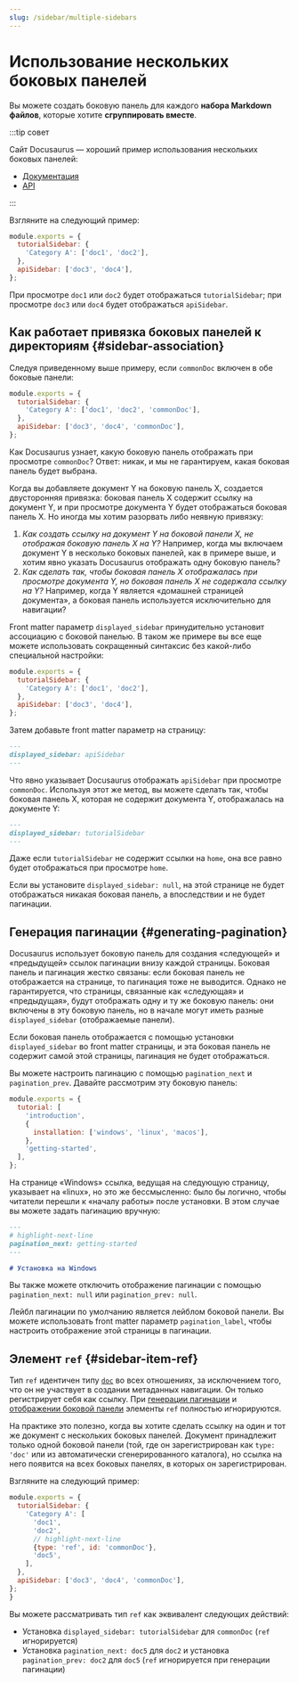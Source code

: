 ```yaml
---
slug: /sidebar/multiple-sidebars
---
```


# Использование нескольких боковых панелей

Вы можете создать боковую панель для каждого **набора Markdown файлов**, которые хотите **сгруппировать вместе**.

:::tip совет

Сайт Docusaurus — хороший пример использования нескольких боковых панелей:

- [Документация](../../../introduction.md)
- [API](../../../cli.md)

:::

Взгляните на следующий пример:

```js title="sidebars.js"
module.exports = {
  tutorialSidebar: {
    'Category A': ['doc1', 'doc2'],
  },
  apiSidebar: ['doc3', 'doc4'],
};
```

При просмотре `doc1` или `doc2` будет отображаться `tutorialSidebar`; при просмотре `doc3` или `doc4` будет отображаться `apiSidebar`.

## Как работает привязка боковых панелей к директориям {#sidebar-association}

Следуя приведенному выше примеру, если `commonDoc` включен в обе боковые панели:

```js title="sidebars.js"
module.exports = {
  tutorialSidebar: {
    'Category A': ['doc1', 'doc2', 'commonDoc'],
  },
  apiSidebar: ['doc3', 'doc4', 'commonDoc'],
};
```

Как Docusaurus узнает, какую боковую панель отображать при просмотре `commonDoc`? Ответ: никак, и мы не гарантируем, какая боковая панель будет выбрана.

Когда вы добавляете документ Y на боковую панель X, создается двусторонняя привязка: боковая панель X содержит ссылку на документ Y, и при просмотре документа Y будет отображаться боковая панель X. Но иногда мы хотим разорвать либо неявную привязку:

1. _Как создать ссылку на документ Y на боковой панели X, не отображая боковую панель X на Y?_ Например, когда мы включаем документ Y в несколько боковых панелей, как в примере выше, и хотим явно указать Docusaurus отображать одну боковую панель?
2. _Как сделать так, чтобы боковая панель X отображалась при просмотре документа Y, но боковая панель X не содержала ссылку на Y?_ Например, когда Y является «домашней страницей документа», а боковая панель используется исключительно для навигации?

Front matter параметр `displayed_sidebar` принудительно установит ассоциацию с боковой панелью. В таком же примере вы все еще можете использовать сокращенный синтаксис без какой-либо специальной настройки:

```js title="sidebars.js"
module.exports = {
  tutorialSidebar: {
    'Category A': ['doc1', 'doc2'],
  },
  apiSidebar: ['doc3', 'doc4'],
};
```

Затем добавьте front matter параметр на страницу:

```md title="commonDoc.md"
---
displayed_sidebar: apiSidebar
---
```

Что явно указывает Docusaurus отображать `apiSidebar` при просмотре `commonDoc`. Используя этот же метод, вы можете сделать так, чтобы боковая панель X, которая не содержит документа Y, отображалась на документе Y:

```md title="home.md"
---
displayed_sidebar: tutorialSidebar
---
```

Даже если `tutorialSidebar` не содержит ссылки на `home`, она все равно будет отображаться при просмотре `home`.

Если вы установите `displayed_sidebar: null`, на этой странице не будет отображаться никакая боковая панель, а впоследствии и не будет пагинации.

## Генерация пагинации {#generating-pagination}

Docusaurus использует боковую панель для создания «следующей» и «предыдущей» ссылок пагинации внизу каждой страницы. Боковая панель и пагинация жестко связаны: если боковая панель не отображается на странице, то пагинация тоже не выводится. Однако не гарантируется, что страницы, связанные как «следующая» и «предыдущая», будут отображать одну и ту же боковую панель: они включены в эту боковую панель, но в начале могут иметь разные `displayed_sidebar` (отображаемые панели).

Если боковая панель отображается с помощью установки `displayed_sidebar` во front matter страницы, и эта боковая панель не содержит самой этой страницы, пагинация не будет отображаться.

Вы можете настроить пагинацию с помощью `pagination_next` и `pagination_prev`. Давайте рассмотрим эту боковую панель:

```js title="sidebars.js"
module.exports = {
  tutorial: [
    'introduction',
    {
      installation: ['windows', 'linux', 'macos'],
    },
    'getting-started',
  ],
};
```

На странице «Windows» ссылка, ведущая на следующую страницу, указывает на «linux», но это же бессмысленно: было бы логично, чтобы читатели перешли к «началу работы» после установки. В этом случае вы можете задать пагинацию вручную:

```md title="windows.md"
---
# highlight-next-line
pagination_next: getting-started
---

# Установка на Windows
```

Вы также можете отключить отображение пагинации с помощью `pagination_next: null` или `pagination_prev: null`.

Лейбл пагинации по умолчанию является лейблом боковой панели. Вы можете использовать front matter параметр `pagination_label`, чтобы настроить отображение этой страницы в пагинации.

## Элемент `ref` {#sidebar-item-ref}

Тип `ref` идентичен типу [`doc`](#sidebar-item-doc) во всех отношениях, за исключением того, что он не участвует в создании метаданных навигации. Он только регистрирует себя как ссылку. При [генерации пагинации](#generating-pagination) и [отображении боковой панели](#sidebar-association) элементы `ref` полностью игнорируются.

На практике это полезно, когда вы хотите сделать ссылку на один и тот же документ с нескольких боковых панелей. Документ принадлежит только одной боковой панели (той, где он зарегистрирован как `type: 'doc'` или из автоматически сгенерированного каталога), но ссылка на него появится на всех боковых панелях, в которых он зарегистрирован.

Взгляните на следующий пример:

```js title="sidebars.js"
module.exports = {
  tutorialSidebar: {
    'Category A': [
      'doc1',
      'doc2',
      // highlight-next-line
      {type: 'ref', id: 'commonDoc'},
      'doc5',
    ],
  },
  apiSidebar: ['doc3', 'doc4', 'commonDoc'],
};
}
```

Вы можете рассматривать тип `ref` как эквивалент следующих действий:

- Установка `displayed_sidebar: tutorialSidebar` для `commonDoc` (`ref` игнорируется)
- Установка `pagination_next: doc5` для `doc2` и установка `pagination_prev: doc2` для `doc5` (`ref` игнорируется при генерации пагинации)
